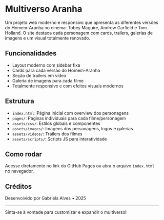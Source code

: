 # Multiverso Aranha

Um projeto web moderno e responsivo que apresenta as diferentes versões do Homem-Aranha no cinema: Tobey Maguire, Andrew Garfield e Tom Holland. O site destaca cada personagem com cards, trailers, galerias de imagens e um visual totalmente renovado.

## Funcionalidades
- Layout moderno com sidebar fixa
- Cards para cada versão do Homem-Aranha
- Seção de trailers em vídeo
- Galeria de imagens para cada filme
- Totalmente responsivo e com efeitos visuais modernos

## Estrutura
- `index.html`: Página inicial com overview dos personagens
- `pages/`: Páginas individuais para cada filme/personagem
- `assets/css/`: Estilos globais e componentes
- `assets/images/`: Imagens dos personagens, logos e galerias
- `assets/videos/`: Trailers dos filmes
- `assets/scripts/`: Scripts JS para interatividade

## Como rodar
Acesse diretamente no link do GitHub Pages ou abra o arquivo `index.html` no navegador.

## Créditos
Desenvolvido por Gabriela Alves • 2025

---

Sinta-se à vontade para customizar e expandir o multiverso!
